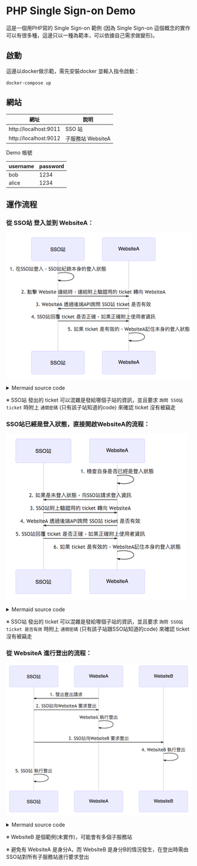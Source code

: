 # PHP Single Sign-on Demo

這是一個用PHP寫的 Single Sign-on 範例 (因為 Single Sign-on 這個概念的實作可以有很多種，這邊只以一種為範本，可以依據自己需求做變形)。

## 啟動

這邊以docker做示範，需先安裝docker 並輸入指令啟動：

```
docker-compose up
```

## 網站

| 網址 | 說明 |
| --- | --- |
| http://localhost:9011 | SSO 站 |
| http://localhost:9012 | 子服務站 WebsiteA |

Demo 帳號

| username | password |
| --- | --- |
| bob | 1234 |
| alice | 1234 |

## 運作流程

### 從 SSO站 登入並到 WebsiteA：

![](./README_attachments/login-sequenceDiagram-1.png)

<details>
  <summary>Mermaid source code</summary>

  ```
  sequenceDiagram
    participant SSO站
    participant WebsiteA
    SSO站->>SSO站: 1. 在SSO站登入，SSO站紀錄本身的登入狀態
    SSO站->>WebsiteA: 2. 點擊 Website 連結時，連結附上驗證用的 ticket 轉向 WebsiteA
    WebsiteA->>SSO站: 3. WebsiteA 透過後端API詢問 SSO站 ticket 是否有效
    SSO站->>WebsiteA: 4. SSO站回覆 ticket 是否正確，如果正確附上使用者資訊
    WebsiteA->>WebsiteA: 5. 如果 ticket 是有效的，WebsiteA記住本身的登入狀態
  ```
</details>

※ SSO站 發出的 ticket 可以混雜是發給哪個子站的資訊，並且要求 `詢問 SSO站 ticket` 時附上 `通關密碼` (只有該子站知道的code) 來確認 ticket 沒有被竊走

### SSO站已經是登入狀態，直接開啟WebsiteA的流程：

![](./README_attachments/login-sequenceDiagram-2.png)

<details>
  <summary>Mermaid source code</summary>

  ```
  sequenceDiagram
    participant SSO站
    participant WebsiteA
    WebsiteA->>WebsiteA: 1. 檢查自身是否已經是登入狀態
    WebsiteA->>SSO站: 2. 如果是未登入狀態，向SSO站請求登入資訊
    SSO站->>WebsiteA: 3. SSO站附上驗證用的 ticket 轉向 WebsiteA
    WebsiteA->>SSO站: 4. WebsiteA 透過後端API詢問 SSO站 ticket 是否有效
    SSO站->>WebsiteA: 5. SSO站回覆 ticket 是否正確，如果正確附上使用者資訊
    WebsiteA->>WebsiteA: 6. 如果 ticket 是有效的，WebsiteA記住本身的登入狀態
  ```
</details>

※ SSO站 發出的 ticket 可以混雜是發給哪個子站的資訊，並且要求 `詢問 SSO站 ticket 是否有效` 時附上 `通關密碼` (只有該子站跟SSO站知道的code) 來確認 ticket 沒有被竊走

### 從 WebsiteA 進行登出的流程：

![](./README_attachments/logout.png)

<details>
  <summary>Mermaid source code</summary>

  ```
  sequenceDiagram
    participant SSO站
    participant WebsiteA
    participant WebsiteB
    WebsiteA->>SSO站: 1. 發出登出請求
    SSO站->>WebsiteA: 2. SSO站向WebsiteA 要求登出
    WebsiteA->>WebsiteA: WebsiteA 執行登出
    SSO站->>WebsiteB: 3. SSO站向WebsiteB 要求登出
    WebsiteB->>WebsiteB: 4. WebsiteB 執行登出
    SSO站->>SSO站: 5. SSO站 執行登出
  ```
</details>

※ WebsiteB 是個範例(未實作)，可能會有多個子服務站

※ 避免有 WebsiteA 是身分A，而 WebsiteB 是身分B的情況發生，在登出時需由SSO站對所有子服務站進行要求登出
